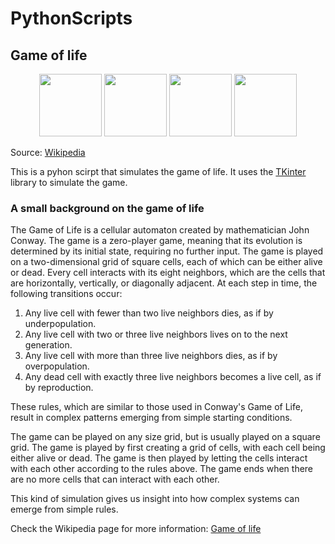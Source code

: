 # PythonScripts

## Game of life

<p align="center">
  <img src="https://upload.wikimedia.org/wikipedia/commons/thumb/f/f4/Game_of_life_loaf.svg/98px-Game_of_life_loaf.svg.png" width="100">
  <img src="https://upload.wikimedia.org/wikipedia/commons/thumb/9/96/Game_of_life_block_with_border.svg/66px-Game_of_life_block_with_border.svg.png" width="100">
  <img src="https://upload.wikimedia.org/wikipedia/commons/0/07/Game_of_life_pulsar.gif" width="100">
  <img src="https://upload.wikimedia.org/wikipedia/commons/4/4f/Animated_Hwss.gif" width="100">
</p>

Source: [Wikipedia](https://en.wikipedia.org/wiki/Conway%27s_Game_of_Life)


This is a pyhon scirpt that simulates the game of life. It uses the [TKinter](https://docs.python.org/3/library/tkinter.html) library to simulate the game.

### A small background on the game of life

The Game of Life is a cellular automaton created by mathematician John Conway. The game is a zero-player game, meaning that its evolution is determined by its initial state, requiring no further input. The game is played on a two-dimensional grid of square cells, each of which can be either alive or dead. Every cell interacts with its eight neighbors, which are the cells that are horizontally, vertically, or diagonally adjacent. At each step in time, the following transitions occur:

1. Any live cell with fewer than two live neighbors dies, as if by underpopulation.
2. Any live cell with two or three live neighbors lives on to the next generation.
3. Any live cell with more than three live neighbors dies, as if by overpopulation.
4. Any dead cell with exactly three live neighbors becomes a live cell, as if by reproduction.

These rules, which are similar to those used in Conway's Game of Life, result in complex patterns emerging from simple starting conditions.

The game can be played on any size grid, but is usually played on a square grid. The game is played by first creating a grid of cells, with each cell being either alive or dead. The game is then played by letting the cells interact with each other according to the rules above. The game ends when there are no more cells that can interact with each other.

This kind of simulation gives us insight into how complex systems can emerge from simple rules. 

Check the Wikipedia page for more information: [Game of life](https://en.wikipedia.org/wiki/Conway%27s_Game_of_Life)



    
